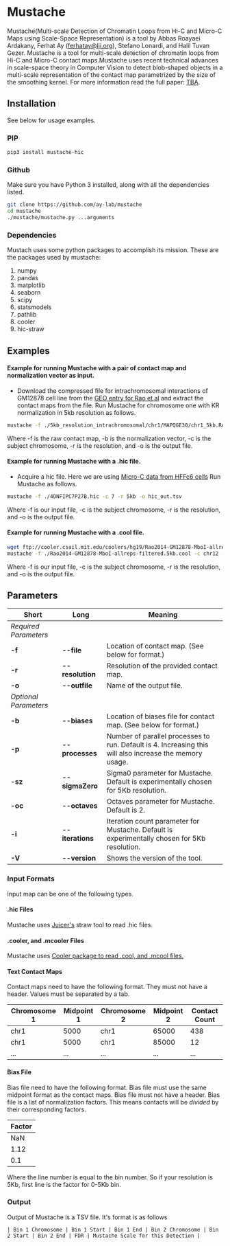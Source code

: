# Mustache

Mustache(Multi-scale Detection of Chromatin Loops from Hi-C and Micro-C Maps using Scale-Space Representation) is a tool by Abbas Roayaei Ardakany, Ferhat Ay (ferhatay@lji.org), Stefano Lonardi, and Halil Tuvan Gezer.
Mustache is a tool for multi-scale detection of chromatin loops from Hi-C and Micro-C contact maps.Mustache uses recent technical advances in scale-space theory in Computer Vision to detect blob-shaped objects in a multi-scale representation of the contact map parametrized by the size of the smoothing kernel. For more information read the full
paper: <a href="">TBA</a>.

## Installation

See below for usage examples.

### PIP

```bash
pip3 install mustache-hic
```

### Github

Make sure you have Python 3 installed, along with all the dependencies listed.

```bash
git clone https://github.com/ay-lab/mustache
cd mustache
./mustache/mustache.py ...arguments
```

### Dependencies

Mustach uses some python packages to accomplish its mission. These are the packages used by mustache:

1. numpy
2. pandas
3. matplotlib
4. seaborn
5. scipy
6. statsmodels
7. pathlib
8. cooler
9. hic-straw

## Examples

#### Example for running Mustache with a pair of contact map and normalization vector as input.

- Download the compressed file for intrachromosomal interactions of GM12878 cell line from the <a href="ftp://ftp.ncbi.nlm.nih.gov">GEO entry for Rao et al</a> and extract the contact maps from the file. Run Mustache for chromosome one with KR normalization in 5kb resolution as follows.

```bash
mustache -f ./5kb_resolution_intrachromosomal/chr1/MAPQGE30/chr1_5kb.RAWobserved -b ./5kb_resolution_intrachromosomal/chr1/MAPQGE30/chr1_5kb.KRnorm -c 1 -r 5kb -o chr1_out.tsv
```

Where -f is the raw contact map, -b is the normalization vector, -c is the subject chromosome, -r is the resolution, and -o is the output file.

#### Example for running Mustache with a .hic file.

- Acquire a hic file. Here we are using <a href="https://data.4dnucleome.org/files-processed/4DNFIPC7P27B/">Micro-C data from HFFc6 cells</a>
  Run Mustache as follows.

```bash
mustache -f ./4DNFIPC7P27B.hic -c 7 -r 5kb -o hic_out.tsv
```

Where -f is our input file, -c is the subject chromosome, -r is the resolution, and -o is the output file.

#### Example for running Mustache with a .cool file.

```bash
wget ftp://cooler.csail.mit.edu/coolers/hg19/Rao2014-GM12878-MboI-allreps-filtered.5kb.cool
mustache -f ./Rao2014-GM12878-MboI-allreps-filtered.5kb.cool -c chr12 -r 5kb -o cooler_out.tsv
```

Where -f is our input file, -c is the subject chromosome, -r is the resolution, and -o is the output file.

## Parameters

| Short                 | Long             | Meaning                                                                                                 |
| --------------------- | ---------------- | ------------------------------------------------------------------------------------------------------- |
| _Required Parameters_ |                  |                                                                                                         |
| **-f**                | **--file**       | Location of contact map. (See below for format.)                                                        |
| **-r**                | **--resolution** | Resolution of the provided contact map.                                                                 |
| **-o**                | **--outfile**    | Name of the output file.                                                                                |
| _Optional Parameters_ |                  |                                                                                                         |
| **-b**                | **--biases**     | Location of biases file for contact map. (See below for format.)                                        |
| **-p**                | **--processes**  | Number of parallel processes to run. Default is 4. Increasing this will also increase the memory usage. |
| **-sz**               | **--sigmaZero**  | Sigma0 parameter for Mustache. Default is experimentally chosen for 5Kb resolution.                     |
| **-oc**               | **--octaves**    | Octaves parameter for Mustache. Default is 2.                                                           |
| **-i**                | **--iterations** | Iteration count parameter for Mustache. Default is experimentally chosen for 5Kb resolution.            |
| **-V**                | **--version**    | Shows the version of the tool.                                                                          |

### Input Formats

Input map can be one of the following types.

#### .hic Files

Mustache uses <a href="https://github.com/aidenlab/straw">Juicer's</a> straw tool to read .hic files.

#### .cooler, and .mcooler Files

Mustache uses <a href="https://github.com/mirnylab/cooler">Cooler package to read .cool, and .mcool files.</a>

#### Text Contact Maps

Contact maps need to have the following format. They must not have a header.
Values must be separated by a tab.

| Chromosome 1 | Midpoint 1 | Chromosome 2 | Midpoint 2 | Contact Count |
| ------------ | ---------- | ------------ | ---------- | ------------- |
| chr1         | 5000       | chr1         | 65000      | 438           |
| chr1         | 5000       | chr1         | 85000      | 12            |
| ...          | ...        | ...          | ...        | ...           |

#### Bias File

Bias file need to have the following format.
Bias file must use the same midpoint format as the contact maps.
Bias file must not have a header. Bias file is a list of normalization factors. This means contacts will be _divided_ by their corresponding factors.

| Factor |
| ------ |
| NaN    |
| 1.12   |
| 0.1    |

Where the line number is equal to the bin number. So if your resolution is 5Kb, first line is the factor for 0-5Kb bin.

### Output

Output of Mustache is a TSV file. It's format is as follows

`| Bin 1 Chromosome | Bin 1 Start | Bin 1 End | Bin 2 Chromosome | Bin 2 Start | Bin 2 End | FDR | Mustache Scale for this Detection |`
